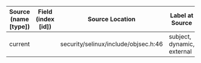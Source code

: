 | Source (name [type])             | Field (index [id]) | Source Location                         | Label at Source             |
|----------------------------------|--------------------|-----------------------------------------|-----------------------------|
| current                          |                    | security/selinux/include/objsec.h:46    | subject, dynamic, external  |
